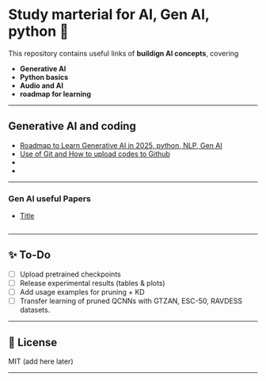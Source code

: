 # Study marterial for AI, Gen AI, python 🚀

This repository contains useful links of **buildign AI concepts**, covering

- **Generative AI**  
- **Python basics**
- **Audio and AI**
- **roadmap for learning**  

---
## Generative AI and coding 
- [Roadmap to Learn Generative AI in 2025, python, NLP, Gen AI](https://github.com/krishnaik06/Roadmap-To-Learn-Generative-AI-In-2025)
- [Use of Git and How to upload codes to Github](https://youtu.be/Ez8F0nW6S-w?si=6EVO4xcu0X5mJ-4a)
-
-


---

### Gen AI useful Papers
- [Title]()
```

```
---

## ✨ To-Do
- [ ] Upload pretrained checkpoints  
- [ ] Release experimental results (tables & plots)  
- [ ] Add usage examples for pruning + KD  
- [ ] Transfer learning of pruned QCNNs with GTZAN, ESC-50, RAVDESS datasets.
---

## 📌 License
 MIT (add here later)

---
